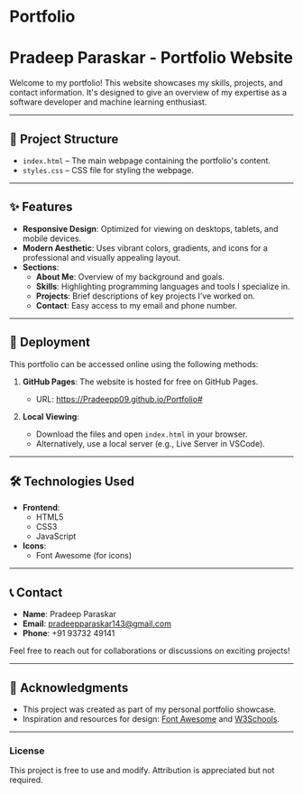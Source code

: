 # Portfolio
# Pradeep Paraskar - Portfolio Website

Welcome to my portfolio! This website showcases my skills, projects, and contact information. It's designed to give an overview of my expertise as a software developer and machine learning enthusiast.

---

## 📂 Project Structure

- `index.html` – The main webpage containing the portfolio's content.
- `styles.css` – CSS file for styling the webpage.

---

## ✨ Features

- **Responsive Design**: Optimized for viewing on desktops, tablets, and mobile devices.
- **Modern Aesthetic**: Uses vibrant colors, gradients, and icons for a professional and visually appealing layout.
- **Sections**:
  - **About Me**: Overview of my background and goals.
  - **Skills**: Highlighting programming languages and tools I specialize in.
  - **Projects**: Brief descriptions of key projects I’ve worked on.
  - **Contact**: Easy access to my email and phone number.

---

## 🚀 Deployment

This portfolio can be accessed online using the following methods:

1. **GitHub Pages**: The website is hosted for free on GitHub Pages.
   - URL: https://Pradeepp09.github.io/Portfolio#

2. **Local Viewing**:
   - Download the files and open `index.html` in your browser.
   - Alternatively, use a local server (e.g., Live Server in VSCode).

---

## 🛠️ Technologies Used

- **Frontend**:
  - HTML5
  - CSS3
  - JavaScript
- **Icons**:
  - Font Awesome (for icons)

---

## 📞 Contact

- **Name**: Pradeep Paraskar
- **Email**: [pradeepparaskar143@gmail.com](mailto:pradeepparaskar143@gmail.com)
- **Phone**: +91 93732 49141

Feel free to reach out for collaborations or discussions on exciting projects!

---

## 🤝 Acknowledgments

- This project was created as part of my personal portfolio showcase.  
- Inspiration and resources for design: [Font Awesome](https://fontawesome.com) and [W3Schools](https://www.w3schools.com/).

---

### License

This project is free to use and modify. Attribution is appreciated but not required.
